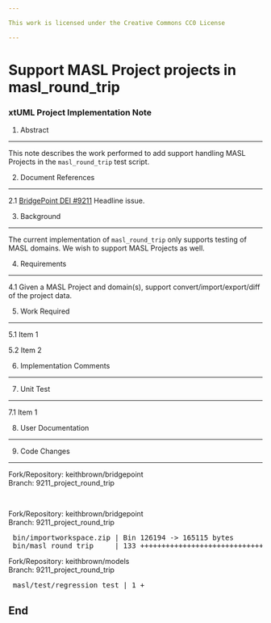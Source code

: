 ```yaml
---

This work is licensed under the Creative Commons CC0 License

---
```


# Support MASL Project projects in masl_round_trip
### xtUML Project Implementation Note


1. Abstract
-----------
This note describes the work performed to add support handling MASL Projects in
the ```masl_round_trip``` test script.   

2. Document References
----------------------
<a id="2.1"></a>2.1 [BridgePoint DEI #9211](https://support.onefact.net/issues/9211) Headline issue.     

3. Background
-------------
The current implementation of ```masl_round_trip``` only supports testing of 
MASL domains.  We wish to support MASL Projects as well.   

4. Requirements
---------------
4.1 Given a MASL Project and domain(s), support convert/import/export/diff of
  the project data.    

5. Work Required
----------------
5.1 Item 1  

5.2 Item 2  

6. Implementation Comments
--------------------------

7. Unit Test
------------
7.1 Item 1  


8. User Documentation
---------------------

9. Code Changes
---------------
Fork/Repository: keithbrown/bridgepoint  
Branch: 9211_project_round_trip  

<pre>

</pre>

Fork/Repository: keithbrown/bridgepoint  
Branch: 9211_project_round_trip  

<pre>
 bin/importworkspace.zip | Bin 126194 -> 165115 bytes
 bin/masl_round_trip     | 133 +++++++++++++++++++++++++++++++++++++-----------
</pre>

Fork/Repository: keithbrown/models  
Branch: 9211_project_round_trip  

<pre>
 masl/test/regression_test | 1 +
</pre>

End
---


